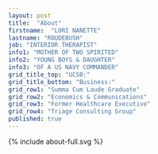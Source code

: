 ```yaml
---
layout: post
title:  "About"
firstname:  "LORI NANETTE"
lastname: "ROUDEBUSH"
job: "INTERIOR THERAPIST"
info1: "MOTHER OF TWO SPIRITED"
info2: "YOUNG BOYS & DAUGHTER"
info3: "OF A US NAVY COMMANDER"
grid_title_top: "UCSB:"
grid_title_bottom: "Business:"
grid_row1: "Summa Cum Laude Graduate"
grid_row2: "Economics & Communications"
grid_row3: "Former Healthcare Executive"
grid_row4: "Triage Consulting Group"
published: true
---
```


<section id="about" class="about container-fluid content-section text-center">
  <div class="row">
    <div class="col-sm-12 rotate">{% include about-full.svg %}</div>
  </div>
  <div class="row">
    <div class="col-sm-2 col-sm-offset-5 text-center">
      <a href="#contact" class="btn btn-circle page-scroll">
      <i class="fa fa-angle-double-down animated"></i>
      </a>
    </div>
  </div>
</section>
